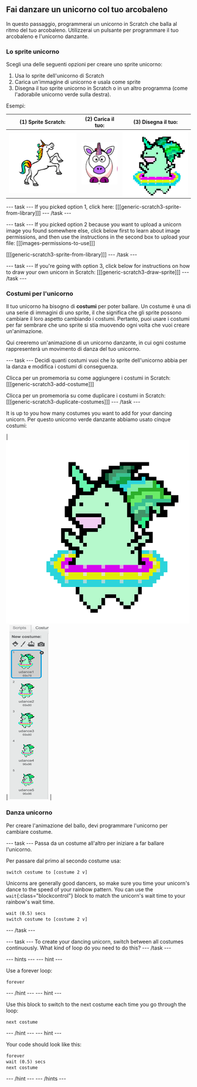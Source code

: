 ## Fai danzare un unicorno col tuo arcobaleno

In questo passaggio, programmerai un unicorno in Scratch che balla al ritmo del tuo arcobaleno. Utilizzerai un pulsante per programmare il tuo arcobaleno e l'unicorno danzante.

### Lo sprite unicorno

Scegli una delle seguenti opzioni per creare uno sprite unicorno:

1. Usa lo sprite dell'unicorno di Scratch
2. Carica un'immagine di unicorno e usala come sprite
3. Disegna il tuo sprite unicorno in Scratch o in un altro programma (come l'adorabile unicorno verde sulla destra).

Esempi:

|              (1) Sprite Scratch:              |          (2) Carica il tuo:           |           (3) Disegna il tuo:           |
|:---------------------------------------------:|:-------------------------------------:|:---------------------------------------:|
| ![Scratch Unicorn](images/scratchunicorn.png) | ![Web Unicorn](images/webunicorn.png) | ![Draw Unicorn](images/drawunicorn.png) |

\--- task \--- If you picked option 1, click here: [[[generic-scratch3-sprite-from-library]]] \--- /task \---

\--- task \--- If you picked option 2 because you want to upload a unicorn image you found somewhere else, click below first to learn about image permissions, and then use the instructions in the second box to upload your file: [[[images-permissions-to-use]]]

[[[generic-scratch3-sprite-from-library]]] \--- /task \---

\--- task \--- If you're going with option 3, click below for instructions on how to draw your own unicorn in Scratch: [[[generic-scratch3-draw-sprite]]] \--- /task \---

### Costumi per l'unicorno

Il tuo unicorno ha bisogno di **costumi** per poter ballare. Un costume è una di una serie di immagini di uno sprite, il che significa che gli sprite possono cambiare il loro aspetto cambiando i costumi. Pertanto, puoi usare i costumi per far sembrare che uno sprite si stia muovendo ogni volta che vuoi creare un'animazione.

Qui creeremo un'animazione di un unicorno danzante, in cui ogni costume rappresenterà un movimento di danza del tuo unicorno.

\--- task \--- Decidi quanti costumi vuoi che lo sprite dell'unicorno abbia per la danza e modifica i costumi di conseguenza.

Clicca per un promemoria su come aggiungere i costumi in Scratch: [[[generic-scratch3-add-costume]]]

Clicca per un promemoria su come duplicare i costumi in Scratch: [[[generic-scratch3-duplicate-costumes]]] \--- /task \---

It is up to you how many costumes you want to add for your dancing unicorn. Per questo unicorno verde danzante abbiamo usato cinque costumi:

| ![Dancing Unicorn Gif](images/dancingunicorn.gif) | ![Five Costumes](images/fivecostumes.png) |

### Danza unicorno

Per creare l'animazione del ballo, devi programmare l'unicorno per cambiare costume.

\--- task \--- Passa da un costume all'altro per iniziare a far ballare l'unicorno.

Per passare dal primo al secondo costume usa:

```blocks3
switch costume to [costume 2 v]
```

Unicorns are generally good dancers, so make sure you time your unicorn's dance to the speed of your rainbow pattern. You can use the `wait`{:class="blockcontrol"} block to match the unicorn's wait time to your rainbow's wait time.

```blocks3
wait (0.5) secs
switch costume to [costume 2 v]
```

\--- /task \---

\--- task \--- To create your dancing unicorn, switch between all costumes continuously. What kind of loop do you need to do this? \--- /task \---

\--- hints \--- \--- hint \---

Use a forever loop:

```blocks3
forever
```

\--- /hint \--- \--- hint \---

Use this block to switch to the next costume each time you go through the loop:

```blocks3
next costume
```

\--- /hint \--- \--- hint \---

Your code should look like this:

```blocks3
forever
wait (0.5) secs
next costume
```

\--- /hint \--- \--- /hints \---